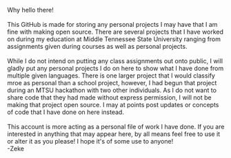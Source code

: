 Why hello there!<br>
<br>
This GitHub is made for storing any personal projects I may have that I am fine with making open source. There are several projects that I have worked on during my education at Middle Tennessee State University ranging from assignments given during courses as well as personal projects.<br>
<br>
While I do not intend on putting any class assignments out onto public, I will gladly put any personal projects I do on here to show what I have done from multiple given languages. There is one larger project that I would classify mroe as personal than a school project, however, I had begun that project during an MTSU hackathon with two other individuals. As I do not want to share code that they had made without express permission, I will not be making that project open source. I may at points post updates or concepts of code that I have done on here instead.<br>
<br>
This account is more acting as a personal file of work I have done. If you are interested in anything that may appear here, by all means feel free to use it or alter it as you please! I hope it's of some use to anyone!<br>
-Zeke
